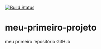 [![Build Status](https://travis-ci.org/GsyOps/meu-primeiro-projeto.svg?branch=master)](https://travis-ci.org/GsyOps/meu-primeiro-projeto)
# meu-primeiro-projeto
meu primeiro repositório GitHub
